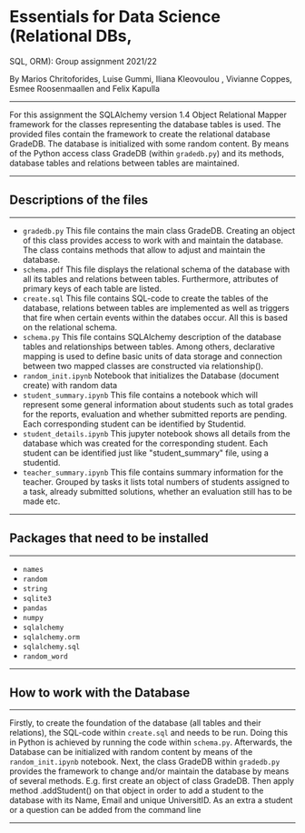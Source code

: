 # Essentials for Data Science (Relational DBs,
SQL, ORM): Group assignment 2021/22

By Marios Chritoforides, Luise Gummi, Iliana Kleovoulou , Vivianne Coppes, Esmee Roosenmaallen and Felix Kapulla

*** 
For this assignment the SQLAlchemy version 1.4 Object Relational Mapper framework for the classes representing the database tables is used. The provided files contain the framework to create the relational database GradeDB. The database is initialized with some random content. By means of the Python access class GradeDB (within `gradedb.py`) and its methods, database tables and relations between tables are maintained. 
***

## Descriptions of the files
***
* `gradedb.py`           This file contains the main class GradeDB. Creating an object of this class provides access to work with and maintain the database. The class contains methods that allow to adjust and maintain the database.   
* `schema.pdf`        This file displays the relational schema of the database with all its tables and relations between tables. Furthermore, attributes of primary keys of each table are listed.
* `create.sql`            This file contains SQL-code to create the tables of the database, relations between tables are implemented as well as triggers that fire when certain events within the databes occur. All this is based on the relational schema.     
* `schema.py`  This file contains SQLAlchemy description of the database tables and relationships between tables. Among others, declarative mapping is used to define basic units of data storage and connection between two mapped classes are constructed via relationship().
* `random_init.ipynb`  Notebook that initializes the Database (document create) with random data 
* `student_summary.ipynb`            This file contains a notebook  which will represent some general information about students such as total grades for the reports, evaluation and whether submitted reports are pending. Each corresponding student can be identified by Studentid.
* `student_details.ipynb`   This jupyter notebook shows all details from the database which was created for the corresponding student. Each student can be identified just like "student_summary" file, using a studentid.
* `teacher_summary.ipynb`   This file contains summary information for the teacher. Grouped by tasks it lists total numbers of students assigned to a task, already submitted solutions, whether an evaluation still has to be made etc.

***

## Packages that need to be installed
***
- `names`
- `random`
- `string`
- `sqlite3`
- `pandas`
- `numpy`
- `sqlalchemy `
- `sqlalchemy.orm`
- `sqlalchemy.sql`
- `random_word`
***


## How to work with the Database
***
Firstly, to create the foundation of the database (all tables and their relations), the SQL-code within `create.sql` and needs to be run. Doing this in Python is achieved by running the code within `schema.py`. Afterwards, the Database can be initialized with random content by means of the `random_init.ipynb` notebook. Next, the class GradeDB within `gradedb.py` provides the framework to change and/or maintain the database by means of several methods. E.g. first create an object of class GradeDB. Then apply method .addStudent() on that object in order to add a student to the database with its Name, Email and unique UniversitID. As an extra a student or a question can be added from the command line
***


